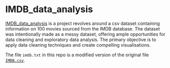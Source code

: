 # IMDB_data_analysis
[IMDB_data_analysis](https://github.com/Ijaz-M1/IMDB_data_analysis) is a project revolves around a csv dataset containing information on 100 movies sourced from the IMDB database. The dataset was intentionally made as a messy dataset, offering ample opportunities for data cleaning and exploratory data analysis. The primary objective is to apply data cleaning techniques and create compelling visualisations.

The file `imdb.txt` in this repo is a modified version of the original file [`IMDB.csv`](https://github.com/Ijaz-M1/IMDB_data_analysis/blob/18c50c8a7a0e1a90be678701517c6f7a515011cc/IMDB.csv).